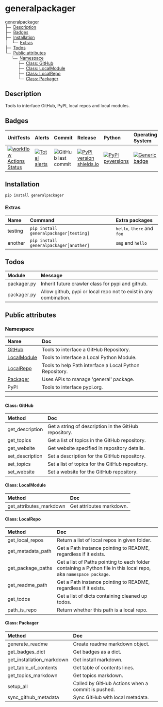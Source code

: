 # generalpackager
[generalpackager](#generalpackager)  
├─ [Description](#Description)  
├─ [Badges](#Badges)  
├─ [Installation](#Installation)  
│  └─ [Extras](#Extras)  
├─ [Todos](#Todos)  
└─ [Public attributes](#Public-attributes)  
   └─ [Namespace](#Namespace)  
      ├─ [Class: GitHub](#Class:-GitHub)  
      ├─ [Class: LocalModule](#Class:-LocalModule)  
      ├─ [Class: LocalRepo](#Class-LocalRepo)  
      └─ [Class: Packager](#class-packager)

## Description
Tools to interface GitHub, PyPI, local repos and local modules.

## Badges
| UnitTests                                                                                                                                                               | Alerts                                                                                                                                                                                | Commit                                                                                          | Release                                                                                                                    | Python                                                                                                                          | Operating System                                                                                                              |
|:------------------------------------------------------------------------------------------------------------------------------------------------------------------------|:--------------------------------------------------------------------------------------------------------------------------------------------------------------------------------------|:------------------------------------------------------------------------------------------------|:---------------------------------------------------------------------------------------------------------------------------|:--------------------------------------------------------------------------------------------------------------------------------|:------------------------------------------------------------------------------------------------------------------------------|
| [![workflow Actions Status](https://github.com/ManderaGeneral/generalpackager/workflows/workflow/badge.svg)](https://github.com/ManderaGeneral/generalpackager/actions) | [![Total alerts](https://img.shields.io/lgtm/alerts/g/ManderaGeneral/generalpackager.svg?logo=lgtm&logoWidth=18)](https://lgtm.com/projects/g/ManderaGeneral/generalpackager/alerts/) | ![GitHub last commit](https://img.shields.io/github/last-commit/ManderaGeneral/generalpackager) | [![PyPI version shields.io](https://img.shields.io/pypi/v/generalpackager.svg)](https://pypi.org/project/generalpackager/) | [![PyPI pyversions](https://img.shields.io/pypi/pyversions/generalpackager.svg)](https://pypi.python.org/pypi/generalpackager/) | [![Generic badge](https://img.shields.io/badge/platforms-Windows%20%7C%20Ubuntu%20%7C%20MacOS-blue.svg)](https://shields.io/) |

## Installation
```
pip install generalpackager
```

### Extras
| Name    | Command                                | Extra packages             |
|:--------|:---------------------------------------|:---------------------------|
| testing | `pip install generalpackager[testing]` | `hello`, `there` and `foo` |
| another | `pip install generalpackager[another]` | `omg` and `hello`          |

## Todos
| Module      | Message                                                           |
|:------------|:------------------------------------------------------------------|
| packager.py | Inherit future crawler class for pypi and github.                 |
| packager.py | Allow github, pypi or local repo not to exist in any combination. |

## Public attributes

### Namespace
| Name                               | Doc                                                     |
|:-----------------------------------|:--------------------------------------------------------|
| [GitHub](#Class:-GitHub)           | Tools to interface a GitHub Repository.                 |
| [LocalModule](#Class:-LocalModule) | Tools to interface a Local Python Module.               |
| [LocalRepo](#Class:-LocalRepo)     | Tools to help Path interface a Local Python Repository. |
| [Packager](#Class:-Packager)       | Uses APIs to manage 'general' package.                  |
| PyPI                               | Tools to interface pypi.org.                            |
<hr>

#### Class: GitHub
| Method          | Doc                                                   |
|:----------------|:------------------------------------------------------|
| get_description | Get a string of description in the GitHub repository. |
| get_topics      | Get a list of topics in the GitHub repository.        |
| get_website     | Get website specified in repository details.          |
| set_description | Set a description for the GitHub repository.          |
| set_topics      | Set a list of topics for the GitHub repository.       |
| set_website     | Set a website for the GitHub repository.              |

#### Class: LocalModule
| Method                  | Doc                      |
|:------------------------|:-------------------------|
| get_attributes_markdown | Get attributes markdown. |

#### Class: LocalRepo
| Method            | Doc                                                                                                               |
|:------------------|:------------------------------------------------------------------------------------------------------------------|
| get_local_repos   | Return a list of local repos in given folder.                                                                     |
| get_metadata_path | Get a Path instance pointing to README, regardless if it exists.                                                  |
| get_package_paths | Get a list of Paths pointing to each folder containing a Python file in this local repo, aka `namespace package`. |
| get_readme_path   | Get a Path instance pointing to README, regardless if it exists.                                                  |
| get_todos         | Get a list of dicts containing cleaned up todos.                                                                  |
| path_is_repo      | Return whether this path is a local repo.                                                                         |

#### Class: Packager
| Method                    | Doc                                               |
|:--------------------------|:--------------------------------------------------|
| generate_readme           | Create readme markdown object.                    |
| get_badges_dict           | Get badges as a dict.                             |
| get_installation_markdown | Get install markdown.                             |
| get_table_of_contents     | Get table of contents lines.                      |
| get_topics_markdown       | Get topics markdown.                              |
| setup_all                 | Called by GitHub Actions when a commit is pushed. |
| sync_github_metadata      | Sync GitHub with local metadata.                  |
